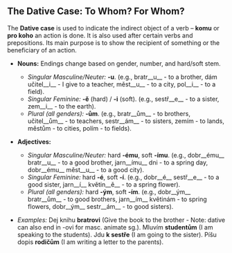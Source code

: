 ## The Dative Case: To Whom? For Whom?

The __Dative case__ is used to indicate the indirect object of a verb – __komu__ or __pro koho__ an action is done. It is also used after certain verbs and prepositions. Its main purpose is to show the recipient of something or the beneficiary of an action.

*   __Nouns:__ Endings change based on gender, number, and hard/soft stem.
    
    *   _Singular Masculine/Neuter:_ __-u__. (e.g., bratr__u__ - to a brother, dám učitel__i__ - I give to a teacher, měst__u__ - to a city, pol__i__ - to a field).
    *   _Singular Feminine:_ __-ě__ (hard) / __-i__ (soft). (e.g., sestř__e__ - to a sister, zem__i__ - to the earth).
    *   _Plural (all genders):_ __-ům__. (e.g., bratr__ům__ - to brothers, učitel__ům__ - to teachers, sestr__ám__ - to sisters, zemím - to lands, městům - to cities, polím - to fields).
    
    
    
*   __Adjectives:__
    
    *   _Singular Masculine/Neuter:_ hard __-ému__, soft __-ímu__. (e.g., dobr__ému__ bratr__u__ - to a good brother, jarn__ímu__ dni - to a spring day, dobr__ému__ měst__u__ - to a good city).
    *   _Singular Feminine:_ hard __-é__, soft __-í__. (e.g., dobr__é__ sestř__e__ - to a good sister, jarn__í__ květin__ě__ - to a spring flower).
    *   _Plural (all genders):_ hard __-ým__, soft __-ím__. (e.g., dobr__ým__ bratr__ům__ - to good brothers, jarn__ím__ květinám - to spring flowers, dobr__ým__ sestr__ám__ - to good sisters).
    
    
    
*   _Examples:_ Dej knihu __bratrovi__ (Give the book to the brother - Note: dative can also end in -ovi for masc. animate sg.). Mluvím __studentům__ (I am speaking to the students). Jdu __k sestře__ (I am going to the sister). Píšu dopis __rodičům__ (I am writing a letter to the parents).